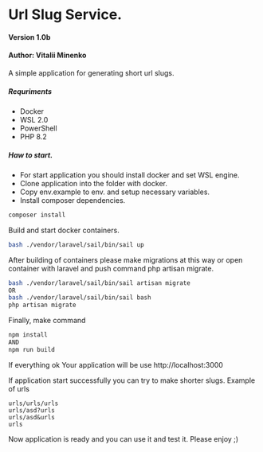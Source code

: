 # Url Slug Service.
#### Version 1.0b
#### Author: Vitalii Minenko

A simple application for generating short url slugs.

##### Requriments
- Docker
- WSL 2.0
- PowerShell
- PHP 8.2
##### Haw to start.
- For start application you should install docker and set WSL engine.
- Clone application into the folder with docker.
- Copy env.example to env. and setup necessary variables. 
- Install composer dependencies.
```bash
composer install
```
Build and start docker containers.
```bash
bash ./vendor/laravel/sail/bin/sail up
```
After building of containers please make migrations at this way or open container with laravel and push command php artisan migrate.
```bash
bash ./vendor/laravel/sail/bin/sail artisan migrate
OR
bash ./vendor/laravel/sail/bin/sail bash 
php artisan migrate
```
Finally, make command 
```bash
npm install
AND
npm run build
```
If everything ok Your application will be use http://localhost:3000


If application start successfully you can try to make shorter slugs.
Example of urls
```
urls/urls/urls
urls/asd?urls
urls/asd&urls
urls
```
Now application is ready and you can use it and test it. Please enjoy ;)






